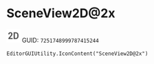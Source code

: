 # SceneView2D@2x
![](/img/SceneView2D@2x.png)
GUID: `7251748999787415244`
```
EditorGUIUtility.IconContent("SceneView2D@2x")
```
